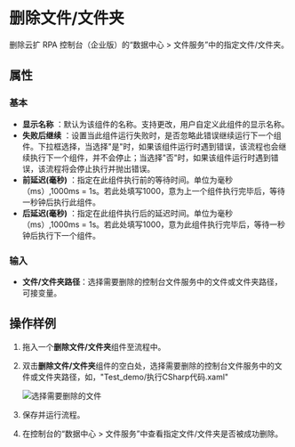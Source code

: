 # 删除文件/文件夹

删除云扩 RPA 控制台（企业版）的“数据中心 > 文件服务”中的指定文件/文件夹。

## 属性

### 基本

- **显示名称** ：默认为该组件的名称。支持更改，用户自定义此组件的显示名称。
- **失败后继续** ：设置当此组件运行失败时，是否忽略此错误继续运行下一个组件。下拉框选择，当选择"是"时，如果该组件运行时遇到错误，该流程也会继续执行下一个组件，并不会停止；当选择"否"时，如果该组件运行时遇到错误，该流程将会停止执行并抛出错误。
- **前延迟(毫秒)** ：指定在此组件执行前的等待时间。单位为毫秒（ms）,1000ms = 1s。若此处填写1000，意为上一个组件执行完毕后，等待一秒钟后执行此组件。
- **后延迟(毫秒)** ：指定在此组件执行后的延迟时间。单位为毫秒（ms）,1000ms = 1s。若此处填写1000，意为此组件执行完毕后，等待一秒钟后执行下一个组件。

### 输入

- **文件/文件夹路径**：选择需要删除的控制台文件服务中的文件或文件夹路径，可接变量。

## 操作样例
1. 拖入一个**删除文件/文件夹**组件至流程中。
2. 双击**删除文件/文件夹**组件的空白处，选择需要删除的控制台文件服务中的文件或文件夹路径，如，"Test_demo/执行CSharp代码.xaml"

   ![选择需要删除的文件](https://docimages.blob.core.chinacloudapi.cn/images/Activities/deletefile20210105.png)

3. 保存并运行流程。
4. 在控制台的“数据中心 > 文件服务”中查看指定文件/文件夹是否被成功删除。